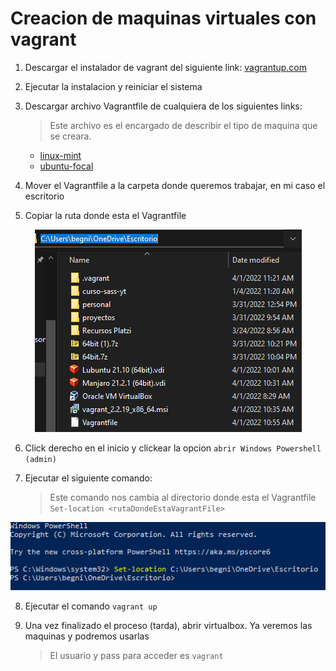 # Creacion de maquinas virtuales con vagrant

1. Descargar el instalador de vagrant del siguiente link: [vagrantup.com](https://www.vagrantup.com/downloads)
 
2. Ejecutar la instalacion y reiniciar el sistema
 
3. Descargar archivo Vagrantfile de cualquiera de los siguientes links:  
	> Este archivo es el encargado de describir el tipo de maquina que se creara. 

	* [linux-mint](https://gist.github.com/SylTi/221d4bbc1839a3017cd5)
	* [ubuntu-focal](https://drive.google.com/file/d/12qI3mA0D00Hsl2-19CQSDLD_3HdEUNKu/view)   
	
	
	
4. Mover el Vagrantfile a la carpeta donde queremos trabajar, en mi caso el escritorio

5. Copiar la ruta donde esta el Vagrantfile  

<div align="center">
	<img src="https://github.com/valentinbegnis/vagrant-tutorial/blob/main/ignorar/screen1.png"/>
</div>
	
6. Click derecho en el inicio y clickear la opcion `abrir Windows Powershell (admin)`

7. Ejecutar el siguiente comando:  

	> Este comando nos cambia al directorio donde esta el Vagrantfile  
	>  `Set-location <rutaDondeEstaVagrantFile>`

<div align="center">
	<img src="https://github.com/valentinbegnis/vagrant-tutorial/blob/main/ignorar/screen2.png"/>
</div>

8. Ejecutar el comando `vagrant up`

9. Una vez finalizado el proceso (tarda), abrir virtualbox. Ya veremos las maquinas y podremos usarlas

	> El usuario y pass para acceder es `vagrant`


